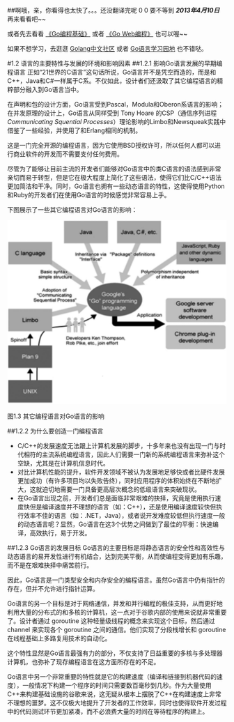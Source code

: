 ##啊哦，亲，你看得也太快了。。。还没翻译完呢 0 0
要不等到 ***2013年4月10日*** 再来看看吧~~

或者先去看看 [《Go编程基础》](https://github.com/Unknwon/go-fundamental-programming) 或者 [《Go Web编程》](https://github.com/astaxie/build-web-application-with-golang) 也可以喔~~

如果不想学习，去逛逛 [Golang中文社区](http://bbs.mygolang.com/forum.php) 或者 [Go语言学习园地](http://studygolang.com/) 也不错哒。

#1.2 语言的主要特性与发展的环境和影响因素
##1.2.1 影响Go语言发展的早期编程语言
正如“21世界的C语言”这句话所说，Go语言并不是凭空而造的，而是和C++，Java和C#一样属于C系。不仅如此，设计者们还汲取了其它编程语言的精粹部分融入到Go语言当中。

在声明和包的设计方面，Go语言受到Pascal，Modula和Oberon系语言的影响；在并发原理的设计上，Go语言从同样受到 Tony Hoare 的CSP（通信序列进程 *Communicating Squential Processes*）理论影响的Limbo和Newsqueak实践中借鉴了一些经验，并使用了和Erlang相同的机制。

这是一门完全开源的编程语言，因为它使用BSD授权许可，所以任何人都可以进行商业软件的开发而不需要支付任何费用。

尽管为了能够让目前主流的开发者们能够对Go语言中的类C语言的语法感到非常亲切而易于转型，但是它在极大程度上简化了这些语法，使得它们比C/C++语法更加简洁和干净。同时，Go语言也拥有一些动态语言的特性，这使得使用Python和Ruby的开发者们在使用Go语言的时候感觉非常容易上手。

下图展示了一些其它编程语言对Go语言的影响：

![](images/1.3.influences_on_go.jpg?raw=true)

图1.3 其它编程语言对Go语言的影响

##1.2.2 为什么要创造一门编程语言
- C/C++的发展速度无法跟上计算机发展的脚步，十多年来也没有出现一门与时代相符的主流系统编程语言，因此人们需要一门新的系统编程语言来弥补这个空缺，尤其是在计算机信息时代。
- 对比计算机性能的提升，软件开发领域不被认为发展地足够快或者比硬件发展更加成功（有许多项目均以失败告终），同时应用程序的体积始终在不断地扩大，这就迫切地需要一门具备更高层次概念的低级语言来突破现状。
- 在Go语言出现之前，开发者们总是面临非常艰难的抉择，究竟是使用执行速度快但是编译速度并不理想的语言（如：C++），还是使用编译速度较快但执行效率不佳的语言（如：.NET，Java），或者说开发难度较低但执行速度一般的动态语言呢？显然，Go语言在这3个优势之间做到了最佳的平衡：快速编译，高效执行，易于开发。

##1.2.3 Go语言的发展目标
Go语言的主要目标是将静态语言的安全性和高效性与动态语言的易开发性进行有机结合，达到完美平衡，从而使编程变得更加有乐趣，而不是在艰难抉择中痛苦前行。

因此，Go语言是一门类型安全和内存安全的编程语言。虽然Go语言中仍有指针的存在，但并不允许进行指针运算。

Go语言的另一个目标是对于网络通信，并发和并行编程的极佳支持，从而更好地利用大量的分布式的和多核的计算机，这一点对于谷歌内部的使用来说就非常重要了。设计者通过 goroutine 这种轻量级线程的概念来实现这个目标，然后通过 channel 来实现各个 goroutine 之间的通信。他们实现了分段栈增长和 goroutine 在线程基础上多路复用技术的自动化。

这个特性显然是Go语言最强有力的部分，不仅支持了日益重要的多核与多处理器计算机，也弥补了现存编程语言在这方面所存在的不足。

Go语言中另一个非常重要的特性就是它的构建速度（编译和链接到机器代码的速度），一般情况下构建一个程序的时间只需要数百毫秒到几秒。作为大量使用C++来构建基础设施的谷歌来说，这无疑从根本上摆脱了C++在构建速度上非常不理想的噩梦。这不仅极大地提升了开发者的工作效率，同时也使得软件开发过程中的代码测试环节更加紧凑，而不必浪费大量的时间在等待程序的构建上。

